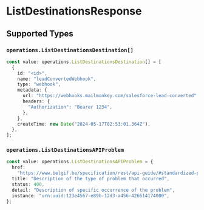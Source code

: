 # ListDestinationsResponse


## Supported Types

### `operations.ListDestinationsDestination[]`

```typescript
const value: operations.ListDestinationsDestination[] = [
  {
    id: "<id>",
    name: "leadConvertedWebhook",
    type: "webhook",
    metadata: {
      url: "https://webhooks.mailmonkey.com/salesforce-lead-converted",
      headers: {
        "Authorization": "Bearer 1234",
      },
    },
    createTime: new Date("2024-05-17T02:53:01.364Z"),
  },
];
```

### `operations.ListDestinationsAPIProblem`

```typescript
const value: operations.ListDestinationsAPIProblem = {
  href:
    "https://www.belgif.be/specification/rest/api-guide/#standardized-problem-types",
  title: "Description of the type of problem that occurred",
  status: 400,
  detail: "Description of specific occurrence of the problem",
  instance: "urn:uuid:123e4567-e89b-12d3-a456-426614174000",
};
```

